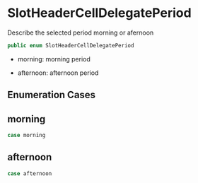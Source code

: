 # SlotHeaderCellDelegatePeriod

Describe the selected period morning or afernoon

``` swift
public enum SlotHeaderCellDelegatePeriod
```

  - morning: morning period

<!-- end list -->

  - afternoon: afternoon period

## Enumeration Cases

## morning

``` swift
case morning
```

## afternoon

``` swift
case afternoon
```
